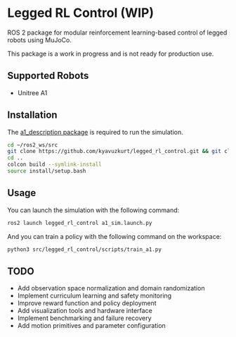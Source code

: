 # Legged RL Control (WIP)
ROS 2 package for modular reinforcement learning-based control of legged robots using MuJoCo.

This package is a work in progress and is not ready for production use. 

## Supported Robots
- Unitree A1

## Installation

The  [a1_description package](https://github.com/kyavuzkurt/a1_description.git) is required to run the simulation.

```bash
cd ~/ros2_ws/src
git clone https://github.com/kyavuzkurt/legged_rl_control.git && git clone https://github.com/kyavuzkurt/a1_description.git
cd ..
colcon build --symlink-install
source install/setup.bash
```

## Usage

You can launch the simulation with the following command:

```bash
ros2 launch legged_rl_control a1_sim.launch.py
```

And you can train a policy with the following command on the workspace:

```bash
python3 src/legged_rl_control/scripts/train_a1.py
```


## TODO
- Add observation space normalization and domain randomization
- Implement curriculum learning and safety monitoring
- Improve reward function and policy deployment
- Add visualization tools and hardware interface
- Implement benchmarking and failure recovery
- Add motion primitives and parameter configuration
